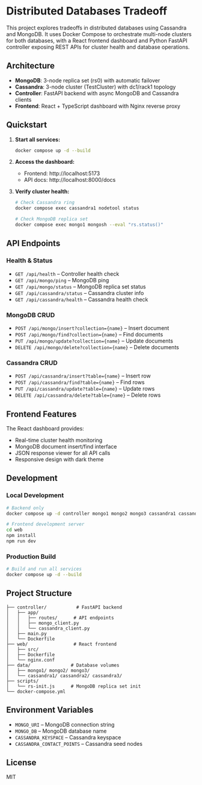 # Distributed Databases Tradeoff

This project explores tradeoffs in distributed databases using Cassandra and MongoDB. It uses Docker Compose to orchestrate multi-node clusters for both databases, with a React frontend dashboard and Python FastAPI controller exposing REST APIs for cluster health and database operations.

## Architecture

- **MongoDB**: 3-node replica set (rs0) with automatic failover
- **Cassandra**: 3-node cluster (TestCluster) with dc1/rack1 topology
- **Controller**: FastAPI backend with async MongoDB and Cassandra clients
- **Frontend**: React + TypeScript dashboard with Nginx reverse proxy

## Quickstart

1. **Start all services:**
   ```bash
   docker compose up -d --build
   ```

2. **Access the dashboard:**
   - Frontend: http://localhost:5173
   - API docs: http://localhost:8000/docs

3. **Verify cluster health:**
   ```bash
   # Check Cassandra ring
   docker compose exec cassandra1 nodetool status
   
   # Check MongoDB replica set
   docker compose exec mongo1 mongosh --eval "rs.status()"
   ```

## API Endpoints

### Health & Status
- `GET /api/health` – Controller health check
- `GET /api/mongo/ping` – MongoDB ping
- `GET /api/mongo/status` – MongoDB replica set status
- `GET /api/cassandra/status` – Cassandra cluster info
- `GET /api/cassandra/health` – Cassandra health check

### MongoDB CRUD
- `POST /api/mongo/insert?collection={name}` – Insert document
- `POST /api/mongo/find?collection={name}` – Find documents
- `PUT /api/mongo/update?collection={name}` – Update documents
- `DELETE /api/mongo/delete?collection={name}` – Delete documents

### Cassandra CRUD
- `POST /api/cassandra/insert?table={name}` – Insert row
- `POST /api/cassandra/find?table={name}` – Find rows
- `PUT /api/cassandra/update?table={name}` – Update rows
- `DELETE /api/cassandra/delete?table={name}` – Delete rows

## Frontend Features

The React dashboard provides:
- Real-time cluster health monitoring
- MongoDB document insert/find interface
- JSON response viewer for all API calls
- Responsive design with dark theme

## Development

### Local Development
```bash
# Backend only
docker compose up -d controller mongo1 mongo2 mongo3 cassandra1 cassandra2 cassandra3

# Frontend development server
cd web
npm install
npm run dev
```

### Production Build
```bash
# Build and run all services
docker compose up -d --build
```

## Project Structure

```
├── controller/           # FastAPI backend
│   ├── app/
│   │   ├── routes/      # API endpoints
│   │   ├── mongo_client.py
│   │   └── cassandra_client.py
│   ├── main.py
│   └── Dockerfile
├── web/                 # React frontend
│   ├── src/
│   ├── Dockerfile
│   └── nginx.conf
├── data/               # Database volumes
│   ├── mongo1/ mongo2/ mongo3/
│   └── cassandra1/ cassandra2/ cassandra3/
├── scripts/
│   └── rs-init.js      # MongoDB replica set init
└── docker-compose.yml
```

## Environment Variables

- `MONGO_URI` – MongoDB connection string
- `MONGO_DB` – MongoDB database name
- `CASSANDRA_KEYSPACE` – Cassandra keyspace
- `CASSANDRA_CONTACT_POINTS` – Cassandra seed nodes

## License

MIT 
